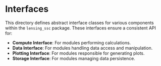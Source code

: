 # Interfaces

This directory defines abstract interface classes for various components within the `lensing_ssc` package. These interfaces ensure a consistent API for:

-   **Compute Interface**: For modules performing calculations.
-   **Data Interface**: For modules handling data access and manipulation.
-   **Plotting Interface**: For modules responsible for generating plots.
-   **Storage Interface**: For modules managing data persistence.
